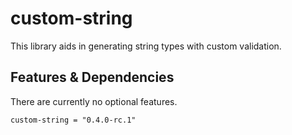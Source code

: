 # custom-string

This library aids in generating string types with custom validation.

## Features & Dependencies

There are currently no optional features.

    custom-string = "0.4.0-rc.1"
